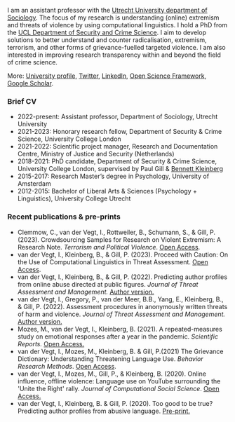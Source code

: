 I am an assistant professor with the [Utrecht University department of Sociology](https://www.uu.nl/en/organisation/sociology). The focus of my research is understanding (online) extremism and threats of violence by using computational linguistics. I hold a PhD from the [UCL Department of Security and Crime Science](http://www.ucl.ac.uk/jill-dando-institute). I aim to develop solutions to better understand and counter radicalisation, extremism, terrorism, and other forms of grievance-fuelled targeted violence. I am also interested in improving research transparency within and beyond the field of crime science.

More: [University profile](https://www.uu.nl/staff/IWJvanderVegt), [Twitter](https://twitter.com/Isabellevdv), [LinkedIn](https://www.linkedin.com/in/isabellevdv/), [Open Science Framework](https://osf.io/ubrz6/), [Google Scholar](https://scholar.google.com/citations?user=nEoRK7YAAAAJ&hl=nl).

### Brief CV
- 2022-present: Assistant professor, Department of Sociology, Utrecht University 
- 2021-2023: Honorary research fellow, Department of Security & Crime Science, University College London
- 2021-2022: Scientific project manager, Research and Documentation Centre, Ministry of Justice and Security (Netherlands) 
- 2018-2021: PhD candidate, Department of Security & Crime Science, University College London, supervised by Paul Gill & [Bennett Kleinberg](https://bkleinberg.net/) 
- 2015-2017: Research Master’s degree in Psychology, University of Amsterdam 
- 2012-2015: Bachelor of Liberal Arts & Sciences (Psychology + Linguistics), University College Utrecht 

### Recent publications & pre-prints
- Clemmow, C., van der Vegt, I., Rottweiler, B., Schumann, S., & Gill, P. (2023). Crowdsourcing Samples for Research on Violent Extremism: A Research Note. _Terrorism and Political Violence_. [Open Access](https://www.researchgate.net/profile/Caitlin-Clemmow-2/publication/370165055_Crowdsourcing_Samples_for_Research_on_Violent_Extremism_A_Research_Note/links/64480c9f2d8ff003639d5718/Crowdsourcing-Samples-for-Research-on-Violent-Extremism-A-Research-Note.pdf).
- van der Vegt, I., Kleinberg, B., & Gill, P. (2023). Proceed with Caution: On the Use of Computational Linguistics in Threat Assessment. [Open Access](https://www.tandfonline.com/doi/full/10.1080/18335330.2023.2165137).
- van der Vegt, I., Kleinberg, B., & Gill, P. (2022). Predicting author profiles from online abuse directed at public figures. _Journal of Threat Assessment and Management._ [Author version.](https://psyarxiv.com/xdqs9/)
- van der Vegt, I., Gregory, P., van der Meer, B.B., Yang, E., Kleinberg, B., & Gill, P. (2022). Assessment procedures in anonymously written threats of harm and violence. _Journal of Threat Assessment and Management._ [Author version.](https://psyarxiv.com/ctw2b)
- Mozes, M., van der Vegt, I., Kleinberg, B. (2021). A repeated-measures study on emotional responses after a year in the pandemic. _Scientific Reports._ [Open Access.](https://www.nature.com/articles/s41598-021-02414-9)
- van der Vegt, I., Mozes, M., Kleinberg, B. & Gill, P.(2021) The Grievance Dictionary: Understanding Threatening Language Use. _Behavior Research Methods_. [Open Access](https://link.springer.com/article/10.3758/s13428-021-01536-2).
- van der Vegt, I., Mozes, M., Gill, P., & Kleinberg, B. (2020). Online influence, offline violence: Language use on YouTube surrounding the 'Unite the Right' rally. _Journal of Computational Social Science_. [Open Access.](https://link.springer.com/article/10.1007%2Fs42001-020-00080-x)
- van der Vegt, I., Kleinberg, B. & Gill, P. (2020). Too good to be true? Predicting author profiles from abusive language. [Pre-print.](https://arxiv.org/abs/2009.01126)

